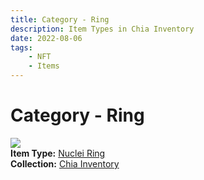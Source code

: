 ```yaml
---
title: Category - Ring
description: Item Types in Chia Inventory
date: 2022-08-06
tags:
    - NFT
    - Items
---
```


# Category - Ring
<div class="item_type_thumbnail">
<a href="../../Types/Ring/Nuclei_Ring/Normal_Nuclei_Ring_"><img loading="lazy" src="https://zjau525d3rvrh3ortjzz6qwohxm675hksrg2ey6lygj7hwjz6m7a.arweave.net/ykFO66PcaxPt0Zpzn0LOPdnv9OqUTaJjy8GT89k58z4"></a><br/>
<div><strong>Item Type:</strong> <a href="../../Types/Ring/Nuclei_Ring/Normal_Nuclei_Ring_">Nuclei Ring</a></div>
<div><strong>Collection:</strong> <a href="https://www.spacescan.io/xch/nft/collection/col16fpva26fhdjp2echs3cr7c30gzl7qe67hu9grtsjcqldz354asjsyzp6wx">Chia Inventory</a></div>
</div>

